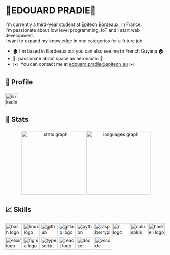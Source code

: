 🚀EDOUARD PRADIE🚀
===========================

I'm currently a third-year student at Epitech Bordeaux, in France. <br/>
I'm passionate about low level programming, IoT and I start web development. <br/>
I want to expand my knowledge in one categories for a future job.

* 🏠  I'm based in Bordeaux but you can also see me in French Guyana  🏠
* 🚀  passionate about space an aeronautic   🚀
* ✉️  You can contact me at [edouard.pradie@epitech.eu](mailto:edouard.pradie@epitech.eu)  ✉️

###

<h2 align="left" color="#38bdae">🔎 Profile</h2>

###

<div align="left">
  <a href="https://www.linkedin.com/in/edouard-pradie-bb7121237/" target="_blank">
    <img src="https://img.shields.io/static/v1?message=LinkedIn&logo=linkedin&label=&color=0077B5&logoColor=white&labelColor=&style=for-the-badge" height="40" alt="linkedin logo"  />
  </a>
</div>

###

<h2 align="left" color="#38bdae">🐙 Stats</h2>

###

<div align="center">
  <img src="https://github-readme-stats-git-masterrstaa-rickstaa.vercel.app/api?username=EdouardPradie&show_icons=true&hide=&count_private=true&theme=tokyonight&hide_border=false&show_icons=true" height="200" alt="stats graph"  />
  <img src="https://github-readme-stats-git-masterrstaa-rickstaa.vercel.app/api/top-langs/?username=EdouardPradie&langs_count=10&theme=tokyonight&hide_border=false&locale=en&custom_title=Top%20%Languages&layout=compact" height="200" alt="languages graph"  />
</div>

###

<h2 align="left" color="#38bdae">📈 Skills</h2>

###

<div align="left">
  <img src="https://cdn.jsdelivr.net/gh/devicons/devicon/icons/bash/bash-original.svg" height="40" width="52" alt="bash logo"  />
  <img src="https://cdn.jsdelivr.net/gh/devicons/devicon/icons/linux/linux-original.svg" height="40" width="52" alt="linux logo"  />
  <img src="https://cdn.jsdelivr.net/gh/devicons/devicon/icons/github/github-original.svg" height="40" width="52" alt="github logo"  />
  <img src="https://cdn.jsdelivr.net/gh/devicons/devicon/icons/gitlab/gitlab-original.svg" height="40" width="52" alt="gitlab logo"  />
  <img src="https://cdn.jsdelivr.net/gh/devicons/devicon/icons/python/python-original.svg" height="40" width="52" alt="python logo"  />
  <img src="https://cdn.jsdelivr.net/gh/devicons/devicon/icons/raspberrypi/raspberrypi-original.svg" height="40" width="52" alt="raspberrypi logo"  />
  <img src="https://cdn.jsdelivr.net/gh/devicons/devicon/icons/c/c-original.svg" height="40" width="52" alt="c logo"  />
  <img src="https://cdn.jsdelivr.net/gh/devicons/devicon/icons/cplusplus/cplusplus-original.svg" height="40" width="52" alt="cplusplus logo"  />
  <img src="https://cdn.jsdelivr.net/gh/devicons/devicon/icons/haskell/haskell-original.svg" height="40" width="52" alt="haskell logo"  />
  <img src="https://cdn.jsdelivr.net/gh/devicons/devicon/icons/elixir/elixir-original.svg" height="40" width="52" alt="elixir logo"  />
  <img src="https://cdn.jsdelivr.net/gh/devicons/devicon/icons/figma/figma-original.svg" height="40" width="52" alt="figma logo"  />
  <img src="https://cdn.jsdelivr.net/gh/devicons/devicon/icons/typescript/typescript-original.svg" height="40" width="52" alt="typescript logo"  />
  <img src="https://cdn.jsdelivr.net/gh/devicons/devicon/icons/react/react-original.svg" height="40" width="52" alt="react logo"  />
  <img src="https://cdn.jsdelivr.net/gh/devicons/devicon/icons/docker/docker-original.svg" height="40" width="52" alt="docker logo"  />
  <img src="https://cdn.jsdelivr.net/gh/devicons/devicon/icons/vscode/vscode-original.svg" height="40" width="52" alt="vscode logo"  />
</div>

